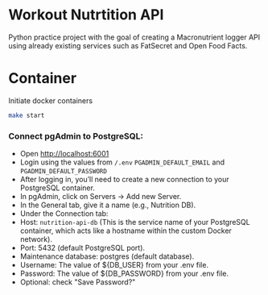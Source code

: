 # Workout Nutrtition API

Python practice project with the goal of creating a Macronutrient logger API using already existing services such as FatSecret and Open Food Facts.

# Container

Initiate docker containers
```sh
make start
```

### Connect pgAdmin to PostgreSQL:
- Open [http://localhost:6001](http://localhost:6001)
- Login using the values from `/.env` `PGADMIN_DEFAULT_EMAIL` and `PGADMIN_DEFAULT_PASSWORD`
- After logging in, you’ll need to create a new connection to your PostgreSQL container.
- In pgAdmin, click on Servers → Add new Server.
- In the General tab, give it a name (e.g., Nutrition DB).
- Under the Connection tab:
- Host: `nutrition-api-db` (This is the service name of your PostgreSQL container, which acts like a hostname within the custom Docker network).
- Port: 5432 (default PostgreSQL port).
- Maintenance database: postgres (default database).
- Username: The value of ${DB_USER} from your .env file.
- Password: The value of ${DB_PASSWORD} from your .env file.
- Optional: check "Save Password?"
